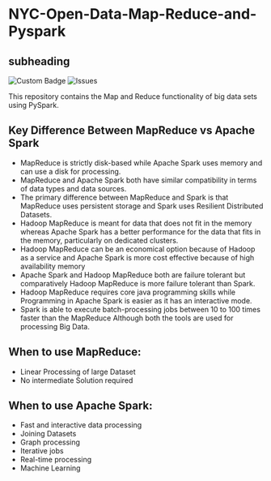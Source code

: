 # NYC-Open-Data-Map-Reduce-and-Pyspark
## subheading
![Custom Badge](https://img.shields.io/badge/Sai%20Likhith-NYC%20Open%20Data-Green)
![Issues](https://img.shields.io/github/issues/SaiLikhith7/NYC_Open_Data-Map-Reduce-and-Pyspark)


This repository contains the Map and Reduce functionality of big data sets using PySpark.

 
## Key Difference Between MapReduce vs Apache Spark
- MapReduce is strictly disk-based while Apache Spark uses memory and can use a disk for processing.
- MapReduce and Apache Spark both have similar compatibility in terms of data types and data sources.
- The primary difference between MapReduce and Spark is that MapReduce uses persistent storage and Spark uses Resilient Distributed Datasets.
- Hadoop MapReduce is meant for data that does not fit in the memory whereas Apache Spark has a better performance for the data that fits in the memory, particularly on dedicated clusters.
- Hadoop MapReduce can be an economical option because of Hadoop as a service and Apache Spark is more cost effective because of high availability memory
- Apache Spark and Hadoop MapReduce both are failure tolerant but comparatively Hadoop MapReduce is more failure tolerant than Spark.
- Hadoop MapReduce requires core java programming skills while Programming in Apache Spark is easier as it has an interactive mode.
- Spark is able to execute batch-processing jobs between 10 to 100 times faster than the MapReduce Although both the tools are used for processing Big Data.
## When to use MapReduce:

- Linear Processing of large Dataset
- No intermediate Solution required
## When to use Apache Spark:

- Fast and interactive data processing
- Joining Datasets
- Graph processing
- Iterative jobs
- Real-time processing
- Machine Learning
